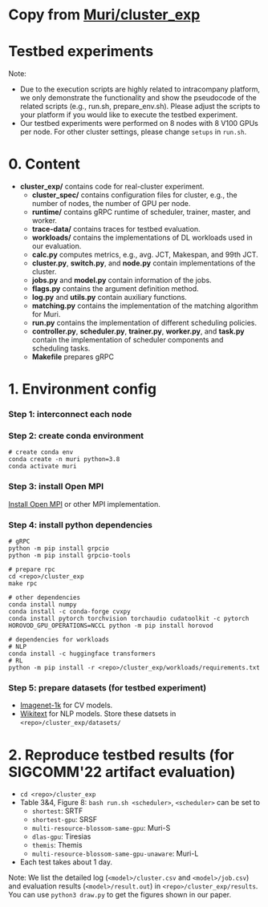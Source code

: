 # Copy from [Muri/cluster_exp](https://github.com/Rivendile/Muri/tree/main/cluster_exp)

# Testbed experiments
Note: 
- Due to the execution scripts are highly related to intracompany platform, we only demonstrate the functionality and show the pseudocode of the related scripts (e.g., run.sh, prepare_env.sh). Please adjust the scripts to your platform if you would like to execute the testbed experiment.
- Our testbed experiments were performed on 8 nodes with 8 V100 GPUs per node. For other cluster settings, please change ```setups``` in ```run.sh```.

# 0. Content
- **cluster_exp/** contains code for real-cluster experiment.
  - **cluster_spec/** contains configuration files for cluster, e.g., the number of nodes, the number of GPU per node.
  - **runtime/** contains gRPC runtime of scheduler, trainer, master, and worker.
  - **trace-data/** contains traces for testbed evaluation.
  - **workloads/** contains the implementations of DL workloads used in our evaluation.
  - **calc.py** computes metrics, e.g., avg. JCT, Makespan, and 99th JCT.
  - **cluster.py**, **switch.py**, and **node.py** contain implementations of the cluster.
  - **jobs.py** and **model.py** contain information of the jobs.
  - **flags.py** contains the argument definition method.
  - **log.py** and **utils.py** contain auxiliary functions.
  - **matching.py** contains the implementation of the matching algorithm for Muri.
  - **run.py** contains the implementation of different scheduling policies.
  - **controller.py**, **scheduler.py**, **trainer.py**, **worker.py**, and **task.py** contain the implementation of scheduler components and scheduling tasks.
  - **Makefile** prepares gRPC

# 1. Environment config
### Step 1: interconnect each node

### Step 2: create conda environment
```
# create conda env
conda create -n muri python=3.8
conda activate muri
```

### Step 3: install Open MPI
[Install Open MPI](https://www.open-mpi.org/faq/?category=building#easy-build) or other MPI implementation.

### Step 4: install python dependencies
```
# gRPC
python -m pip install grpcio
python -m pip install grpcio-tools

# prepare rpc
cd <repo>/cluster_exp
make rpc

# other dependencies
conda install numpy
conda install -c conda-forge cvxpy
conda install pytorch torchvision torchaudio cudatoolkit -c pytorch
HOROVOD_GPU_OPERATIONS=NCCL python -m pip install horovod

# dependencies for workloads
# NLP
conda install -c huggingface transformers
# RL
python -m pip install -r <repo>/cluster_exp/workloads/requirements.txt
```

### Step 5: prepare datasets (for testbed experiment)
- [Imagenet-1k](https://academictorrents.com/details/a306397ccf9c2ead27155983c254227c0fd938e2) for CV models.
- [Wikitext](https://huggingface.co/datasets/wikitext) for NLP models.
Store these datsets in ```<repo>/cluster_exp/datasets/```

# 2. Reproduce testbed results (for SIGCOMM'22 artifact evaluation)
- ```cd <repo>/cluster_exp```
- Table 3&4, Figure 8: ```bash run.sh <scheduler>```, ```<scheduler>``` can be set to
  - ```shortest```: SRTF
  - ```shortest-gpu```: SRSF
  - ```multi-resource-blossom-same-gpu```: Muri-S
  - ```dlas-gpu```: Tiresias
  - ```themis```: Themis
  - ```multi-resource-blossom-same-gpu-unaware```: Muri-L
- Each test takes about 1 day.

Note: We list the detailed log (```<model>/cluster.csv``` and ```<model>/job.csv```) and evaluation results (```<model>/result.out```) in ```<repo>/cluster_exp/results```. You can use ```python3 draw.py``` to get the figures shown in our paper.
